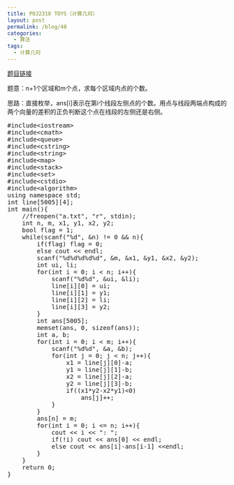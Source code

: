 ```yaml
---
title: POJ2318 TOYS（计算几何）
layout: post
permalink: /blog/48
categories:
  - 算法
tags:
  - 计算几何
---
```

<a href="http://poj.org/problem?id=2318" target="_blank">题目链接</a>

题意：n+1个区域和m个点，求每个区域内点的个数。

思路：直接枚举，ans[i]表示在第i个线段左侧点的个数。用点与线段两端点构成的两个向量的差积的正负判断这个点在线段的左侧还是右侧。

<pre class="brush: cpp; title: ; notranslate" title="">#include&lt;iostream&gt;
#include&lt;cmath&gt;
#include&lt;queue&gt;
#include&lt;cstring&gt;
#include&lt;string&gt;
#include&lt;map&gt;
#include&lt;stack&gt;
#include&lt;set&gt;
#include&lt;cstdio&gt;
#include&lt;algorithm&gt;
using namespace std;
int line[5005][4];
int main(){
    //freopen("a.txt", "r", stdin);
    int n, m, x1, y1, x2, y2;
    bool flag = 1;
    while(scanf("%d", &n) != 0 && n){
        if(flag) flag = 0;
        else cout &lt;&lt; endl;
        scanf("%d%d%d%d%d", &m, &x1, &y1, &x2, &y2);
        int ui, li;
        for(int i = 0; i &lt; n; i++){
            scanf("%d%d", &ui, &li);
            line[i][0] = ui;
            line[i][1] = y1;
            line[i][2] = li;
            line[i][3] = y2;
        }
        int ans[5005];
        memset(ans, 0, sizeof(ans));
        int a, b;
        for(int i = 0; i &lt; m; i++){
            scanf("%d%d", &a, &b);
            for(int j = 0; j &lt; n; j++){
                x1 = line[j][0]-a;
                y1 = line[j][1]-b;
                x2 = line[j][2]-a;
                y2 = line[j][3]-b;
                if((x1*y2-x2*y1)&lt;0)
                    ans[j]++;
            }
        }
        ans[n] = m;
        for(int i = 0; i &lt;= n; i++){
            cout &lt;&lt; i &lt;&lt; ": ";
            if(!i) cout &lt;&lt; ans[0] &lt;&lt; endl;
            else cout &lt;&lt; ans[i]-ans[i-1] &lt;&lt;endl;
        }
    }
    return 0;
}
</pre>
